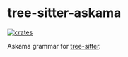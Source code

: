 # tree-sitter-askama

[![crates][crates]](https://crates.io/crates/tree-sitter-askama)

Askama grammar for [tree-sitter](https://github.com/tree-sitter/tree-sitter).

[crates]: https://img.shields.io/crates/v/tree-sitter-askama?logo=rust
